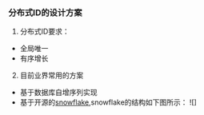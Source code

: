 ### 分布式ID的设计方案

1. 分布式ID要求：
- 全局唯一
- 有序增长

2. 目前业界常用的方案
- 基于数据库自增序列实现
- 基于开源的[snowflake](https://github.com/twitter-archive/snowflake),snowflake的结构如下图所示：
![]